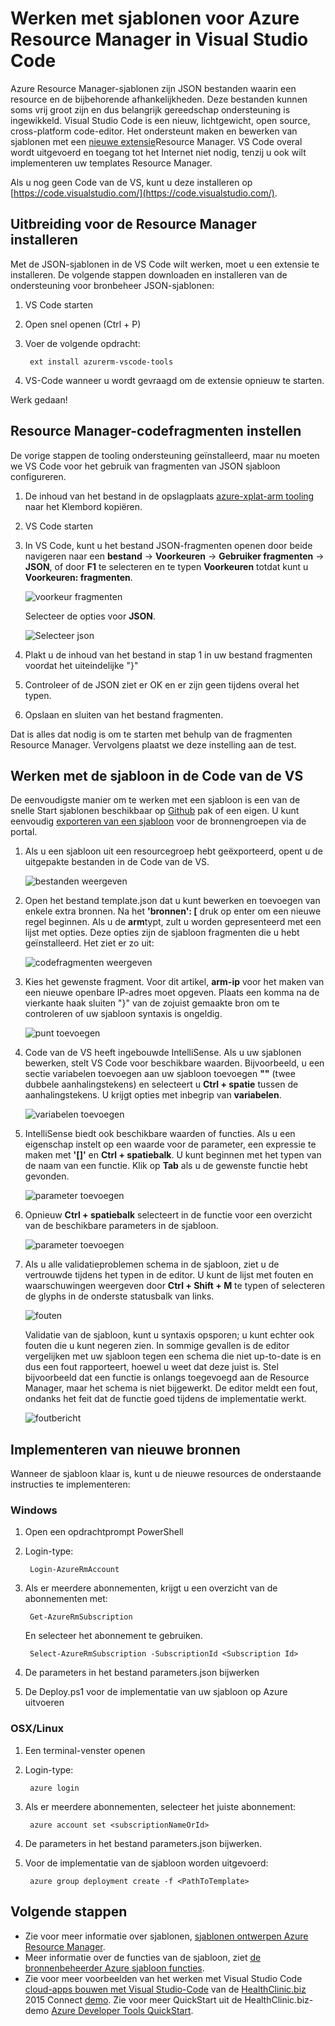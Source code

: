 <properties
   pageTitle="VS-Code gebruiken met sjablonen Resource Manager | Microsoft Azure"
   description="Laat zien hoe Visual Studio-Code instellen om Azure Resource Manager-sjablonen te maken."
   services="azure-resource-manager"
   documentationCenter="na"
   authors="cmatskas"
   manager="timlt"
   editor="tysonn"/>

<tags
   ms.service="azure-resource-manager"
   ms.devlang="na"
   ms.topic="get-started-article"
   ms.tgt_pltfrm="na"
   ms.workload="na"
   ms.date="09/26/2016"
   ms.author="chmatsk;tomfitz"/>

# <a name="working-with-azure-resource-manager-templates-in-visual-studio-code"></a>Werken met sjablonen voor Azure Resource Manager in Visual Studio Code

Azure Resource Manager-sjablonen zijn JSON bestanden waarin een resource en de bijbehorende afhankelijkheden. Deze bestanden kunnen soms vrij groot zijn en dus belangrijk gereedschap ondersteuning is ingewikkeld. Visual Studio Code is een nieuw, lichtgewicht, open source, cross-platform code-editor. Het ondersteunt maken en bewerken van sjablonen met een [nieuwe extensie](https://marketplace.visualstudio.com/items?itemName=msazurermtools.azurerm-vscode-tools)Resource Manager. VS Code overal wordt uitgevoerd en toegang tot het Internet niet nodig, tenzij u ook wilt implementeren uw templates Resource Manager.

Als u nog geen Code van de VS, kunt u deze installeren op [https://code.visualstudio.com/](https://code.visualstudio.com/).

## <a name="install-the-resource-manager-extension"></a>Uitbreiding voor de Resource Manager installeren

Met de JSON-sjablonen in de VS Code wilt werken, moet u een extensie te installeren. De volgende stappen downloaden en installeren van de ondersteuning voor bronbeheer JSON-sjablonen:

1. VS Code starten 
2. Open snel openen (Ctrl + P) 
3. Voer de volgende opdracht: 

        ext install azurerm-vscode-tools

4. VS-Code wanneer u wordt gevraagd om de extensie opnieuw te starten. 

 Werk gedaan!

## <a name="set-up-resource-manager-snippets"></a>Resource Manager-codefragmenten instellen

De vorige stappen de tooling ondersteuning geïnstalleerd, maar nu moeten we VS Code voor het gebruik van fragmenten van JSON sjabloon configureren.

1. De inhoud van het bestand in de opslagplaats [azure-xplat-arm tooling](https://raw.githubusercontent.com/Azure/azure-xplat-arm-tooling/master/VSCode/armsnippets.json) naar het Klembord kopiëren.
2. VS Code starten 
3. In VS Code, kunt u het bestand JSON-fragmenten openen door beide navigeren naar een **bestand** -> **Voorkeuren** -> **Gebruiker fragmenten** -> **JSON**, of door **F1** te selecteren en te typen **Voorkeuren** totdat kunt u **Voorkeuren: fragmenten**.

    ![voorkeur fragmenten](./media/resource-manager-vs-code/preferences-snippets.png)

    Selecteer de opties voor **JSON**.

    ![Selecteer json](./media/resource-manager-vs-code/select-json.png)

4. Plakt u de inhoud van het bestand in stap 1 in uw bestand fragmenten voordat het uiteindelijke "}" 
5. Controleer of de JSON ziet er OK en er zijn geen tijdens overal het typen. 
6. Opslaan en sluiten van het bestand fragmenten.

Dat is alles dat nodig is om te starten met behulp van de fragmenten Resource Manager. Vervolgens plaatst we deze instelling aan de test.

## <a name="work-with-template-in-vs-code"></a>Werken met de sjabloon in de Code van de VS

De eenvoudigste manier om te werken met een sjabloon is een van de snelle Start sjablonen beschikbaar op [Github](https://github.com/Azure/azure-quickstart-templates) pak of een eigen. U kunt eenvoudig [exporteren van een sjabloon](resource-manager-export-template.md) voor de bronnengroepen via de portal. 

1. Als u een sjabloon uit een resourcegroep hebt geëxporteerd, opent u de uitgepakte bestanden in de Code van de VS.

    ![bestanden weergeven](./media/resource-manager-vs-code/show-files.png)

2. Open het bestand template.json dat u kunt bewerken en toevoegen van enkele extra bronnen. Na het **'bronnen': [** druk op enter om een nieuwe regel beginnen. Als u de **arm**typt, zult u worden gepresenteerd met een lijst met opties. Deze opties zijn de sjabloon fragmenten die u hebt geïnstalleerd. Het ziet er zo uit: 

    ![codefragmenten weergeven](./media/resource-manager-vs-code/type-snippets.png)

3. Kies het gewenste fragment. Voor dit artikel, **arm-ip** voor het maken van een nieuwe openbare IP-adres moet opgeven. Plaats een komma na de vierkante haak sluiten "}" van de zojuist gemaakte bron om te controleren of uw sjabloon syntaxis is ongeldig.

     ![punt toevoegen](./media/resource-manager-vs-code/add-comma.png)

4. Code van de VS heeft ingebouwde IntelliSense. Als u uw sjablonen bewerken, stelt VS Code voor beschikbare waarden. Bijvoorbeeld, u een sectie variabelen toevoegen aan uw sjabloon toevoegen **""** (twee dubbele aanhalingstekens) en selecteert u **Ctrl + spatie** tussen de aanhalingstekens. U krijgt opties met inbegrip van **variabelen**.

    ![variabelen toevoegen](./media/resource-manager-vs-code/add-variables.png)

5. IntelliSense biedt ook beschikbare waarden of functies. Als u een eigenschap instelt op een waarde voor de parameter, een expressie te maken met **'[]'** en **Ctrl + spatiebalk**. U kunt beginnen met het typen van de naam van een functie. Klik op **Tab** als u de gewenste functie hebt gevonden.

    ![parameter toevoegen](./media/resource-manager-vs-code/select-parameters.png)

6. Opnieuw **Ctrl + spatiebalk** selecteert in de functie voor een overzicht van de beschikbare parameters in de sjabloon.

    ![parameter toevoegen](./media/resource-manager-vs-code/select-avail-parameters.png)

7. Als u alle validatieproblemen schema in de sjabloon, ziet u de vertrouwde tijdens het typen in de editor. U kunt de lijst met fouten en waarschuwingen weergeven door **Ctrl + Shift + M** te typen of selecteren de glyphs in de onderste statusbalk van links.

    ![fouten](./media/resource-manager-vs-code/errors.png)

    Validatie van de sjabloon, kunt u syntaxis opsporen; u kunt echter ook fouten die u kunt negeren zien. In sommige gevallen is de editor vergelijken met uw sjabloon tegen een schema die niet up-to-date is en dus een fout rapporteert, hoewel u weet dat deze juist is. Stel bijvoorbeeld dat een functie is onlangs toegevoegd aan de Resource Manager, maar het schema is niet bijgewerkt. De editor meldt een fout, ondanks het feit dat de functie goed tijdens de implementatie werkt.

    ![foutbericht](./media/resource-manager-vs-code/unrecognized-function.png)

## <a name="deploy-your-new-resources"></a>Implementeren van nieuwe bronnen

Wanneer de sjabloon klaar is, kunt u de nieuwe resources de onderstaande instructies te implementeren: 

### <a name="windows"></a>Windows

1. Open een opdrachtprompt PowerShell 
2. Login-type: 

        Login-AzureRmAccount 

3. Als er meerdere abonnementen, krijgt u een overzicht van de abonnementen met:

        Get-AzureRmSubscription

    En selecteer het abonnement te gebruiken.
   
        Select-AzureRmSubscription -SubscriptionId <Subscription Id>

4. De parameters in het bestand parameters.json bijwerken
5. De Deploy.ps1 voor de implementatie van uw sjabloon op Azure uitvoeren

### <a name="osxlinux"></a>OSX/Linux

1. Een terminal-venster openen 
2. Login-type:

        azure login 

3. Als er meerdere abonnementen, selecteer het juiste abonnement:

        azure account set <subscriptionNameOrId> 

4. De parameters in het bestand parameters.json bijwerken.
5. Voor de implementatie van de sjabloon worden uitgevoerd:

        azure group deployment create -f <PathToTemplate> 

## <a name="next-steps"></a>Volgende stappen

- Zie voor meer informatie over sjablonen, [sjablonen ontwerpen Azure Resource Manager](resource-group-authoring-templates.md).
- Meer informatie over de functies van de sjabloon, ziet [de bronnenbeheerder Azure sjabloon functies](resource-group-template-functions.md).
- Zie voor meer voorbeelden van het werken met Visual Studio Code [cloud-apps bouwen met Visual Studio-Code](https://github.com/Microsoft/HealthClinic.biz/wiki/Build-cloud-apps-with-Visual-Studio-Code) van de [HealthClinic.biz](https://github.com/Microsoft/HealthClinic.biz) 2015 Connect [demo](https://blogs.msdn.microsoft.com/visualstudio/2015/12/08/connectdemos-2015-healthclinic-biz/). Zie voor meer QuickStart uit de HealthClinic.biz-demo [Azure Developer Tools QuickStart](https://github.com/Microsoft/HealthClinic.biz/wiki/Azure-Developer-Tools-Quickstarts).
